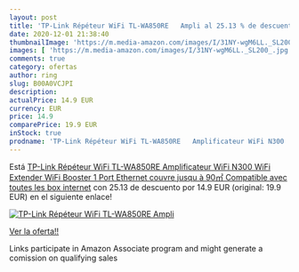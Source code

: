 ```yaml
---
layout: post
title: 'TP-Link Répéteur WiFi TL-WA850RE   Ampli al 25.13 % de descuento'
date: 2020-12-01 21:38:40
thumbnailImage: 'https://m.media-amazon.com/images/I/31NY-wgM6LL._SL200_.jpg'
images: [ 'https://m.media-amazon.com/images/I/31NY-wgM6LL._SL200_.jpg' ]
comments: true
category: ofertas
author: ring
slug: B00A0VCJPI
description:
actualPrice: 14.9 EUR
currency: EUR
price: 14.9
comparePrice: 19.9 EUR
inStock: true
prodname: 'TP-Link Répéteur WiFi TL-WA850RE   Amplificateur WiFi N300  WiFi Extender  WiFi Booster  1 Port Ethernet  couvre jusqu à 90㎡  Compatible avec toutes les box internet'
---
```


Está [TP-Link Répéteur WiFi TL-WA850RE   Amplificateur WiFi N300  WiFi Extender  WiFi Booster  1 Port Ethernet  couvre jusqu à 90㎡  Compatible avec toutes les box internet](https://www.amazon.fr/dp/B00A0VCJPI/?tag=tolees0d-21) con 25.13 de descuento por 14.9 EUR (original: 19.9 EUR) en el siguiente enlace!

[![TP-Link Répéteur WiFi TL-WA850RE   Ampli](https://m.media-amazon.com/images/I/31NY-wgM6LL._SL200_.jpg)](https://www.amazon.fr/dp/B00A0VCJPI/?tag=tolees0d-21)

[Ver la oferta!!](https://www.amazon.fr/dp/B00A0VCJPI/?tag=tolees0d-21)

Links participate in Amazon Associate program and might generate a comission on qualifying sales



